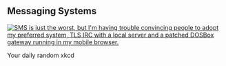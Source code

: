 ## Messaging Systems
[![SMS is just the worst, but I'm having trouble convincing people to adopt my preferred system, TLS IRC with a local server and a patched DOSBox gateway running in my mobile browser.](https://imgs.xkcd.com/comics/messaging_systems.png)](https://xkcd.com/2365/ "SMS is just the worst, but I'm having trouble convincing people to adopt my preferred system, TLS IRC with a local server and a patched DOSBox gateway running in my mobile browser.")

Your daily random xkcd
